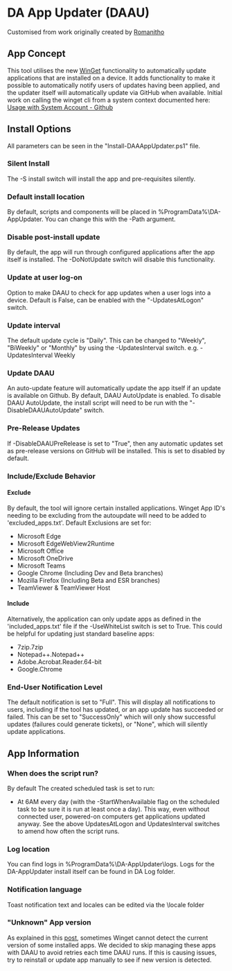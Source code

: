 # DA App Updater (DAAU)
Customised from work originally created by [Romanitho](https://github.com/Romanitho/Winget-AutoUpdate)

## App Concept
This tool utilises the new [WinGet](https://github.com/microsoft/winget-cli) functionality to automatically update applications that are installed on a device. It adds functionality to make it possible to automatically notify users of updates having been applied, and the updater itself will automatically update via GitHub when available. Initial work on calling the winget cli from a system context documented here: [Usage with System Account - Github](https://github.com/microsoft/winget-cli/discussions/962#discussioncomment-1561274)
## Install Options
All parameters can be seen in the "Install-DAAAppUpdater.ps1" file.
### Silent Install
The -S install switch will install the app and pre-requisites silently.
### Default install location
By default, scripts and components will be placed in %ProgramData%\DA-AppUpdater. You can change this with the -Path argument.
### Disable post-install update
By default, the app will run through configured applications after the app itself is installed. The -DoNotUpdate switch will disable this functionality.
### Update at user log-on
Option to make DAAU to check for app updates when a user logs into a device. Default is False, can be enabled with the "-UpdatesAtLogon" switch.
### Update interval
The default update cycle is "Daily". This can be changed to "Weekly", "BiWeekly" or "Monthly" by using the -UpdatesInterval switch. e.g. -UpdatesInterval Weekly
### Update DAAU
An auto-update feature will automatically update the app itself if an update is available on Github. By default, DAAU AutoUpdate is enabled. To disable DAAU AutoUpdate, the install script will need to be run with the "-DisableDAAUAutoUpdate" switch.
### Pre-Release Updates
If -DisableDAAUPreRelease is set to "True", then any automatic updates set as pre-release versions on GitHub will be installed. This is set to disabled by default.
### Include/Exclude Behavior
#### Exclude
By default, the tool will ignore certain installed applications. Winget App ID's needing to be excluding from the autoupdate will need to be added to 'excluded_apps.txt'.
Default Exclusions are set for:
* Microsoft Edge
* Microsoft EdgeWebView2Runtime
* Microsoft Office
* Microsoft OneDrive
* Microsoft Teams
* Google Chrome (Including Dev and Beta branches)
* Mozilla Firefox (Including Beta and ESR branches)
* TeamViewer & TeamViewer Host
#### Include
Alternatively, the application can only update apps as defined in the 'included_apps.txt' file if the -UseWhiteList switch is set to True. This could be helpful for updating just standard baseline apps:
* 7zip.7zip
* Notepad++.Notepad++
* Adobe.Acrobat.Reader.64-bit
* Google.Chrome
### End-User Notification Level
The default notification is set to "Full". This will display all notifications to users, including if the tool has updated, or an app update has succeeded or failed. This can be set to "SuccessOnly" which will only show successful updates (failures could generate tickets), or "None", which will silently update applications.
## App Information
### When does the script run?
By default The created scheduled task is set to run:
- At 6AM every day (with the -StartWhenAvailable flag on the scheduled task to be sure it is run at least once a day). This way, even without connected user, powered-on computers get applications updated anyway.
See the above UpdatesAtLogon and UpdatesInterval switches to amend how often the script runs.
### Log location
You can find logs in %ProgramData%\DA-AppUpdater\logs.
Logs for the DA-AppUpdater install itself can be found in DA Log folder.
### Notification language
Toast notification text and locales can be edited via the \locale folder
### "Unknown" App version
As explained in this [post](https://github.com/microsoft/winget-cli/issues/1255), sometimes Winget cannot detect the current version of some installed apps. We decided to skip managing these apps with DAAU to avoid retries each time DAAU runs.
If this is causing issues, try to reinstall or update app manually to see if new version is detected.
